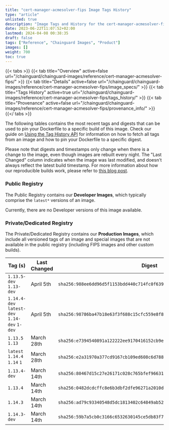 ```yaml
---
title: "cert-manager-acmesolver-fips Image Tags History"
type: "article"
unlisted: true
description: "Image Tags and History for the cert-manager-acmesolver-fips Chainguard Image"
date: 2023-06-22T11:07:52+02:00
lastmod: 2024-04-08 00:38:35
draft: false
tags: ["Reference", "Chainguard Images", "Product"]
images: []
weight: 700
toc: true
---
```


{{< tabs >}}
{{< tab title="Overview" active=false url="/chainguard/chainguard-images/reference/cert-manager-acmesolver-fips/" >}}
{{< tab title="Details" active=false url="/chainguard/chainguard-images/reference/cert-manager-acmesolver-fips/image_specs/" >}}
{{< tab title="Tags History" active=true url="/chainguard/chainguard-images/reference/cert-manager-acmesolver-fips/tags_history/" >}}
{{< tab title="Provenance" active=false url="/chainguard/chainguard-images/reference/cert-manager-acmesolver-fips/provenance_info/" >}}
{{</ tabs >}}

The following tables contains the most recent tags and digests that can be used to pin your Dockerfile to a specific build of this image. Check our guide on [Using the Tag History API](/chainguard/chainguard-images/using-the-tag-history-api/) for information on how to fetch all tags from an image and how to pin your Dockerfile to a specific digest.

Please note that digests and timestamps only change when there is a change to the image, even though images are rebuilt every night. The "Last Changed" column indicates when the image was last modified, and doesn't always reflect the latest build timestamp. For more information about how our reproducible builds work, please refer to [this blog post](https://www.chainguard.dev/unchained/reproducing-chainguards-reproducible-image-builds).

### Public Registry
The Public Registry contains our **Developer Images**, which typically comprise the `latest*` versions of an image.

Currently, there are no Developer versions of this image available.

### Private/Dedicated Registry
The Private/Dedicated Registry contains our **Production Images**, which include all versioned tags of an image and special images that are not available in the public registry (including FIPS images and other custom builds).

| Tag (s)                                       | Last Changed | Digest                                                                    |
|-----------------------------------------------|--------------|---------------------------------------------------------------------------|
|  `1.13.5-dev` `1.13-dev`                      | April 5th    | `sha256:988ee6dd96d5f1153bdd440c714fc0f6391474671196fa4236ff4ac8298ef3c9` |
|  `1.14.4-dev` `latest-dev` `1.14-dev` `1-dev` | April 5th    | `sha256:98786ba47b18e63f3f688c15cfc559e8f804f73f7b14d102421dd9ee2388e4ac` |
|  `1.13.5` `1.13`                              | March 28th   | `sha256:e7394540891a122222ee9170416152cb9e0c8754fbd82966d9f0834d589b01a6` |
|  `latest` `1.14.4` `1.14` `1`                 | March 28th   | `sha256:e2a31970a377cd9167cb109ed608c6d788ccd4378934296b1063fc318babefbc` |
|  `1.13.4-dev`                                 | March 14th   | `sha256:80467d15c27e26171c028c765bfef96631eaaa5106936fe3014275fe7cbde5e1` |
|  `1.13.4`                                     | March 14th   | `sha256:0482dcdcffc8e6b3dbf2dfe96271a2010d62611358b80627930f6c983ce0c2cb` |
|  `1.14.3`                                     | March 14th   | `sha256:ad79c93340548d5dc1813402c64849ab52a9b46a11d8c4f4a6b49b1e74854115` |
|  `1.14.3-dev`                                 | March 14th   | `sha256:59b7a5cb0c3166c6532630145ce5db83f79af87b2b569060c1d84078cb9a8638` |

